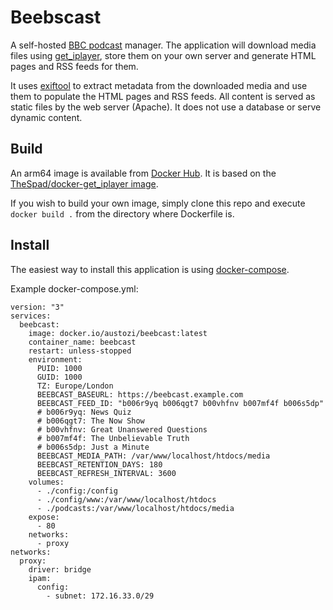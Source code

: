 # Beebscast

A self-hosted [BBC podcast](https://www.bbc.co.uk/sounds/podcasts) manager. The application will download media files using [get_iplayer](https://get-iplayer.github.io/get_iplayer/), store them on your own server and generate HTML pages and RSS feeds for them. 

It uses [exiftool](https://www.exiftool.org/) to extract metadata from the downloaded media and use them to populate the HTML pages and RSS feeds. All content is served as static files by the web server (Apache). It does not use a database or serve dynamic content.

## Build

An arm64 image is available from [Docker Hub](https://hub.docker.com/r/austozi/beebcast). It is based on the [TheSpad/docker-get_iplayer image](https://github.com/TheSpad/docker-get_iplayer). 

If you wish to build your own image, simply clone this repo and execute `docker build .` from the directory where Dockerfile is.

## Install

The easiest way to install this application is using [docker-compose](https://docs.docker.com/compose/).

Example docker-compose.yml:

```
version: "3"
services:
  beebcast:
    image: docker.io/austozi/beebcast:latest
    container_name: beebcast
    restart: unless-stopped
    environment:
      PUID: 1000
      GUID: 1000
      TZ: Europe/London
      BEEBCAST_BASEURL: https://beebcast.example.com
      BEEBCAST_FEED_ID: "b006r9yq b006qgt7 b00vhfnv b007mf4f b006s5dp"
      # b006r9yq: News Quiz
      # b006qgt7: The Now Show
      # b00vhfnv: Great Unanswered Questions
      # b007mf4f: The Unbelievable Truth
      # b006s5dp: Just a Minute
      BEEBCAST_MEDIA_PATH: /var/www/localhost/htdocs/media
      BEEBCAST_RETENTION_DAYS: 180
      BEEBCAST_REFRESH_INTERVAL: 3600
    volumes:
      - ./config:/config
      - ./config/www:/var/www/localhost/htdocs
      - ./podcasts:/var/www/localhost/htdocs/media
    expose:
      - 80
    networks:
      - proxy
networks:
  proxy:
    driver: bridge
    ipam:
      config:
        - subnet: 172.16.33.0/29
```
